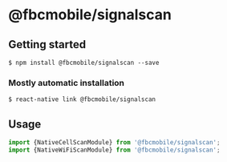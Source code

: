 # @fbcmobile/signalscan

## Getting started

`$ npm install @fbcmobile/signalscan --save`

### Mostly automatic installation

`$ react-native link @fbcmobile/signalscan`

## Usage
```javascript
import {NativeCellScanModule} from '@fbcmobile/signalscan';
import {NativeWiFiScanModule} from '@fbcmobile/signalscan';
```
